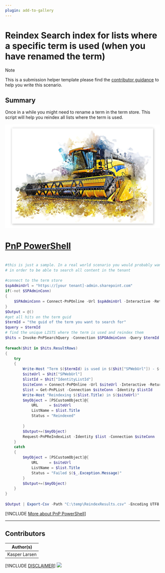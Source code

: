 ```yaml
---
plugin: add-to-gallery
---
```


# Reindex Search index for lists where a specific term is used (when you have renamed the term)

> [!Note]
> This is a submission helper template please find the [contributor guidance](/docfx/contribute.md) to help you write this scenario.

## Summary

Once in a while you might need to rename a term in the term store. This script will help you reindex all lists where the term is used.

![Example Screenshot](assets/example.png)


# [PnP PowerShell](#tab/pnpps)

```powershell

#this is just a sample. In a real world scenario you would probably want to run this using an App registration with the necessary permissions
# in order to be able to search all content in the tenant

#connect to the term store
$spAdminUrl = "https://[your tenant]-admin.sharepoint.com"
if(-not $SPAdminConn)
{
    $SPAdminConn = Connect-PnPOnline -Url $spAdminUrl -Interactive -ReturnConnection
}
$Output = @()
#get all hits on the term guid
$termId = "the guid of the term you want to search for"
$query = $termId
# find the unique LISTS where the term is used and reindex them
$hits = Invoke-PnPSearchQuery -Connection $SPOAdminConn -Query $termId -All -CollapseSpecification "ListId:1"

foreach($hit in $hits.ResultRows)
{
    try 
    {
        Write-Host "Term $($termId) is used in $($hit["SPWebUrl"]) - $($hit["Title"])"
        $siteUrl = $hit["SPWebUrl"]
        $listId = $hit["IdentityListId"]
        $siteConn = Connect-PnPOnline -Url $siteUrl -Interactive -ReturnConnection
        $list = Get-PnPList -Connection $siteConn -Identity $listId
        Write-Host "Reindexing $($list.Title) in $($siteUrl)"
        $myObject = [PSCustomObject]@{
            URL     = $siteUrl
            ListName = $list.Title
            Status = "Reindexed"
    
        }        
        $Output+=($myObject)
        Request-PnPReIndexList -Identity $list -Connection $siteConn
    }
    catch 
    {
        $myObject = [PSCustomObject]@{
            URL     = $siteUrl
            ListName = $list.Title
            Status = "Failed $($_.Exception.Message)"    
        }        
        $Output+=($myObject)
    }
}

$Output | Export-Csv -Path "C:\temp\ReindexResults.csv" -Encoding UTF8 -Delimiter "|" -Force

```
[!INCLUDE [More about PnP PowerShell](../../docfx/includes/MORE-PNPPS.md)]
***


## Contributors

| Author(s) |
|-----------|
| Kasper Larsen |

[!INCLUDE [DISCLAIMER](../../docfx/includes/DISCLAIMER.md)]
<img src="https://m365-visitor-stats.azurewebsites.net/script-samples/scripts/spo-reindex-list-where-term-is-used" aria-hidden="true" />
